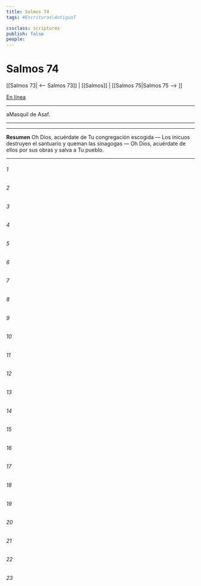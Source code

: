 ```yaml
---
title: Salmos 74
tags: #Escrituras\AntiguoT

cssclass: scriptures
publish: false
people:
---
```


# Salmos 74
[[Salmos 73| <-- Salmos 73]] | [[Salmos]] | [[Salmos 75|Salmos 75 --> ]]

[En línea](https://churchofjesuschrist.org/study/scriptures/ot/ps/74?lang=spa)

---
aMasquil de Asaf.

---

---
__Resumen__
Oh Dios, acuérdate de Tu congregación escogida — Los inicuos destruyen el santuario y queman las sinagogas — Oh Dios, acuérdate de ellos por sus obras y salva a Tu pueblo.

---
###### 1 


###### 2 


###### 3 


###### 4 


###### 5 


###### 6 


###### 7 


###### 8 


###### 9 


###### 10 


###### 11 


###### 12 


###### 13 


###### 14 


###### 15 


###### 16 


###### 17 


###### 18 


###### 19 


###### 20 


###### 21 


###### 22 


###### 23 


